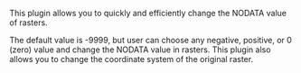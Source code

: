 This plugin allows you to quickly and efficiently change the NODATA value of rasters.

The default value is -9999, but user can choose any negative, positive, or 0 (zero) value and change the NODATA value in rasters. This plugin also allows you to change the coordinate system of the original raster.
